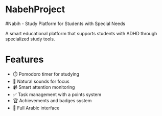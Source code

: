 # NabehProject

#Nabih - Study Platform for Students with Special Needs

A smart educational platform that supports students with ADHD through specialized study tools.

# Features

- ⏱️ Pomodoro timer for studying
- 🎵 Natural sounds for focus
- 📹 Smart attention monitoring
- ✅ Task management with a points system
- 🏆 Achievements and badges system
- 🌙 Full Arabic interface
